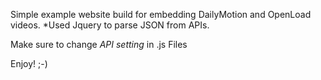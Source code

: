 Simple example website build for embedding DailyMotion and OpenLoad videos.
*Used Jquery to parse JSON from APIs.

Make sure to change *API setting* in .js Files

Enjoy! ;-)
